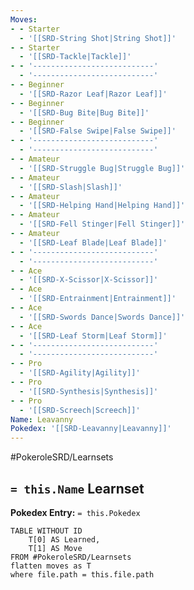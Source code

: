 ```yaml
---
Moves:
- - Starter
  - '[[SRD-String Shot|String Shot]]'
- - Starter
  - '[[SRD-Tackle|Tackle]]'
- - '---------------------------'
  - '---------------------------'
- - Beginner
  - '[[SRD-Razor Leaf|Razor Leaf]]'
- - Beginner
  - '[[SRD-Bug Bite|Bug Bite]]'
- - Beginner
  - '[[SRD-False Swipe|False Swipe]]'
- - '---------------------------'
  - '---------------------------'
- - Amateur
  - '[[SRD-Struggle Bug|Struggle Bug]]'
- - Amateur
  - '[[SRD-Slash|Slash]]'
- - Amateur
  - '[[SRD-Helping Hand|Helping Hand]]'
- - Amateur
  - '[[SRD-Fell Stinger|Fell Stinger]]'
- - Amateur
  - '[[SRD-Leaf Blade|Leaf Blade]]'
- - '---------------------------'
  - '---------------------------'
- - Ace
  - '[[SRD-X-Scissor|X-Scissor]]'
- - Ace
  - '[[SRD-Entrainment|Entrainment]]'
- - Ace
  - '[[SRD-Swords Dance|Swords Dance]]'
- - Ace
  - '[[SRD-Leaf Storm|Leaf Storm]]'
- - '---------------------------'
  - '---------------------------'
- - Pro
  - '[[SRD-Agility|Agility]]'
- - Pro
  - '[[SRD-Synthesis|Synthesis]]'
- - Pro
  - '[[SRD-Screech|Screech]]'
Name: Leavanny
Pokedex: '[[SRD-Leavanny|Leavanny]]'
---
```


#PokeroleSRD/Learnsets

## `= this.Name` Learnset

**Pokedex Entry:** `= this.Pokedex`

```dataview
TABLE WITHOUT ID
    T[0] AS Learned,
    T[1] AS Move
FROM #PokeroleSRD/Learnsets
flatten moves as T
where file.path = this.file.path
```

